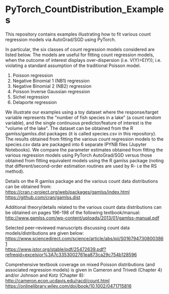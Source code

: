 # PyTorch_CountDistribution_Examples

This repository contains examples illustrating how to fit various count regression models via AutoGrad/SGD using PyTorch.

In particular, the six classes of count regression models considered are listed below. The models are useful for fitting count regression models, when the outcome of interest displays over-dispersion (i.e. V(Y)>E(Y)); i.e. violating a standard assumption of the traditional Poisson model.

1. Poisson regression
2. Negative Binomial 1 (NB1) regression
3. Negative Binomial 2 (NB2) regression
4. Poisson Inverse Gaussian regression
5. Sichel regression
6. Delaporte regression

We illustrate our examples using a toy dataset where the response/target variable represents the "number of fish species in a lake" (a count random variable), and the single continuous predictor/feature of interest is the "volume of the lake". The dataset can be obtained from the R gamlss/gamlss.dist packages (it is called species.csv in this repository). The results obtained from fitting the various count regression models to the species.csv data are packaged into 6 separate IPYNB files (Jupyter Notebooks). We compare the parameter estimates obtained from fitting the various regression models using PyTorch AutoGrad/SGD versus those obtained from fitting equivalent models using the R gamlss package (noting that different/second-order estimation routines are used by R- i.e the RS method). 

Details on the R gamlss package and the various count data distributions can be obtained from:  
    https://cran.r-project.org/web/packages/gamlss/index.html  
    https://github.com/cran/gamlss.dist  

Additional theory/details related to the various count data distributions can be obtained on pages 196-198 of the following textbook/manual:  
    http://www.gamlss.com/wp-content/uploads/2013/01/gamlss-manual.pdf  

Selected peer-reviewed manuscripts discussing count data models/distributions are given below:  
    https://www.sciencedirect.com/science/article/abs/pii/S0167947308003861  
    https://www.jstor.org/stable/pdf/25472639.pdf?refreqid=excelsior%3A7c3353002761ea873ca29c754b128596  

Comprehensive textbook coverage on mixed Poisson distributions (and associated regression models) is given in Cameron and Trivedi (Chapter 4) and/or Johnson and Kotz (Chapter 8):  
    http://cameron.econ.ucdavis.edu/racd/count.html  
    https://onlinelibrary.wiley.com/doi/book/10.1002/0471715816  
